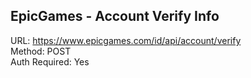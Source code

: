 ## EpicGames - Account Verify Info

URL: https://www.epicgames.com/id/api/account/verify \
Method: POST \
Auth Required: Yes
